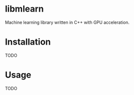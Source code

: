 # libmlearn

Machine learning library written in C++ with GPU acceleration.

# Installation

TODO

# Usage

TODO
